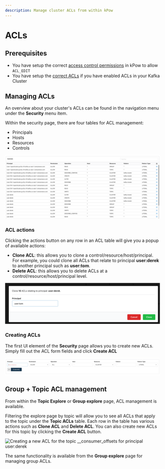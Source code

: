 ```yaml
---
description: Manage cluster ACLs from within kPow
---
```


# ACLs

## Prerequisites

* You have setup the correct [access control permissions](../authorization/overview.md) in kPow to allow `ACL_EDIT` 
* You have setup the [correct ACLs](../installation/minimum-acl-permissions.md) if you have enabled ACLs in your Kafka Cluster

## Managing ACLs

An overview about your cluster's ACLs can be found in the navigation menu under the **Security** menu item.

Within the security page, there are four tables for ACL management: 

* Principals
* Hosts
* Resources
* Controls

![ACL principals table](../.gitbook/assets/screen-shot-2021-05-05-at-11.54.47-am.png)

### ACL actions

Clicking the actions button on any row in an ACL table will give you a popup of available actions:

* **Clone ACL**: this allows you to clone a control/resource/host/principal. For example, you could clone all ACLs that relate to principal **user:derek** to another principal such as **user:tom**.
* **Delete ACL**: this allows you to delete ACLs at a control/resource/host/principal level. 

![Cloning user:derek&apos;s ACLs to user:tom](../.gitbook/assets/screen-shot-2021-05-05-at-11.59.05-am%20%281%29.png)

### Creating ACLs

The first UI element of the **Security** page allows you to create new ACLs. Simply fill out the ACL form fields and click **Create ACL**

![](../.gitbook/assets/screen-shot-2021-05-05-at-12.00.34-pm.png)

## Group + Topic ACL management

From within the **Topic Explore** or **Group explore** page, ACL management is available.

Filtering the explore page by topic will allow you to see all ACLs that apply to the topic under the **Topic ACLs** table. Each row in the table has various actions such as **Clone ACL** and **Delete ACL**. You can also create new ACLs for this topic by clicking the **Create ACL** button.

![Creating a new ACL for the topic \_\_consumer\_offsets for principal user:derek ](../.gitbook/assets/out%20%282%29.gif)

The same functionality is available from the **Group explore** page for managing group ACLs.

